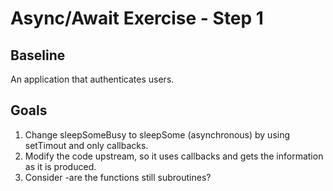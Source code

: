 # Async/Await Exercise - Step 1

## Baseline

An application that authenticates users.

## Goals

1. Change sleepSomeBusy to sleepSome (asynchronous) by using setTimout and only callbacks.
2. Modify the code upstream, so it uses callbacks and gets the information as it is produced.
3. Consider -are the functions still subroutines?
